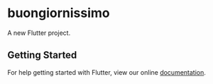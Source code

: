 # buongiornissimo

A new Flutter project.

## Getting Started

For help getting started with Flutter, view our online
[documentation](http://flutter.io/).
